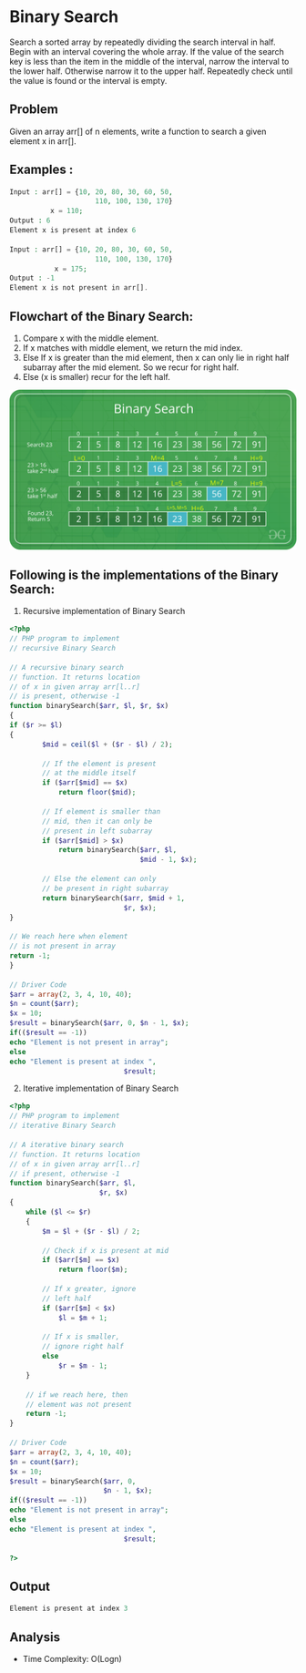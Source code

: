 # Binary Search

Search a sorted array by repeatedly dividing the search interval in half. 
Begin with an interval covering the whole array. If the value of the search key is less than the item in the middle of the interval, narrow the interval to the lower half. Otherwise narrow it to the upper half. 
Repeatedly check until the value is found or the interval is empty.

## Problem

Given an array arr[] of n elements, write a function to search a given element x in arr[].

## Examples :

```php
Input : arr[] = {10, 20, 80, 30, 60, 50, 
                     110, 100, 130, 170}
          x = 110;
Output : 6
Element x is present at index 6

Input : arr[] = {10, 20, 80, 30, 60, 50, 
                     110, 100, 130, 170}
           x = 175;
Output : -1
Element x is not present in arr[].
```

## Flowchart of the Binary Search:

1. Compare x with the middle element.
2. If x matches with middle element, we return the mid index.
3. Else If x is greater than the mid element, then x can only lie in right half subarray after the mid element. So we recur for right half.
4. Else (x is smaller) recur for the left half.

![](./img/Binary-Search.png)

## Following is the implementations of the Binary Search:

1. Recursive implementation of Binary Search

```php
<?php 
// PHP program to implement 
// recursive Binary Search 
  
// A recursive binary search 
// function. It returns location 
// of x in given array arr[l..r]  
// is present, otherwise -1 
function binarySearch($arr, $l, $r, $x) 
{ 
if ($r >= $l) 
{ 
        $mid = ceil($l + ($r - $l) / 2); 
  
        // If the element is present  
        // at the middle itself 
        if ($arr[$mid] == $x)  
            return floor($mid); 
  
        // If element is smaller than  
        // mid, then it can only be  
        // present in left subarray 
        if ($arr[$mid] > $x)  
            return binarySearch($arr, $l,  
                                $mid - 1, $x); 
  
        // Else the element can only  
        // be present in right subarray 
        return binarySearch($arr, $mid + 1,  
                            $r, $x); 
} 
  
// We reach here when element  
// is not present in array 
return -1; 
} 
  
// Driver Code 
$arr = array(2, 3, 4, 10, 40); 
$n = count($arr); 
$x = 10; 
$result = binarySearch($arr, 0, $n - 1, $x); 
if(($result == -1)) 
echo "Element is not present in array"; 
else
echo "Element is present at index ", 
                            $result; 
```

2. Iterative implementation of Binary Search

```php
<?php 
// PHP program to implement 
// iterative Binary Search 
  
// A iterative binary search  
// function. It returns location  
// of x in given array arr[l..r]  
// if present, otherwise -1 
function binarySearch($arr, $l,  
                      $r, $x) 
{ 
    while ($l <= $r) 
    { 
        $m = $l + ($r - $l) / 2; 
  
        // Check if x is present at mid 
        if ($arr[$m] == $x) 
            return floor($m); 
  
        // If x greater, ignore 
        // left half 
        if ($arr[$m] < $x) 
            $l = $m + 1; 
  
        // If x is smaller,  
        // ignore right half 
        else
            $r = $m - 1; 
    } 
  
    // if we reach here, then  
    // element was not present 
    return -1; 
} 
  
// Driver Code 
$arr = array(2, 3, 4, 10, 40); 
$n = count($arr); 
$x = 10; 
$result = binarySearch($arr, 0,  
                       $n - 1, $x); 
if(($result == -1)) 
echo "Element is not present in array"; 
else
echo "Element is present at index ",  
                            $result; 
  
?> 
```

## Output 
```php
Element is present at index 3
```

## Analysis

- Time Complexity: O(Logn)
